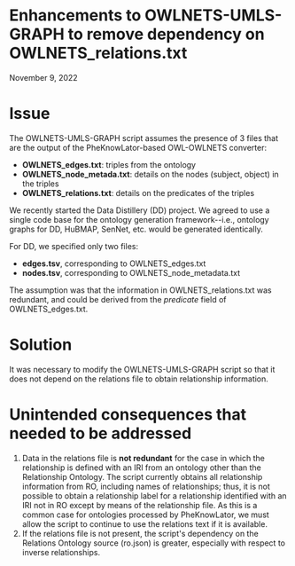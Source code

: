 # Enhancements to OWLNETS-UMLS-GRAPH to remove dependency on OWLNETS_relations.txt
November 9, 2022

# Issue
The OWLNETS-UMLS-GRAPH script assumes the presence of 3 files that are the output of the PheKnowLator-based OWL-OWLNETS converter:

- **OWLNETS_edges.txt**: triples from the ontology
- **OWLNETS_node_metada.txt**: details on the nodes (subject, object) in the triples
- **OWLNETS_relations.txt**: details on the predicates of the triples

We recently started the Data Distillery (DD) project. We agreed to use a single code base for the ontology generation framework--i.e., ontology graphs for DD, HuBMAP, SenNet, etc. would be generated identically.

For DD, we specified only two files:

- **edges.tsv**, corresponding to OWLNETS_edges.txt
- **nodes.tsv**, corresponding to OWLNETS_node_metadata.txt

The assumption was that the information in OWLNETS_relations.txt was redundant, and could be derived from the _predicate_ field of OWLNETS_edges.txt.

# Solution
It was necessary to modify the OWLNETS-UMLS-GRAPH script so that it does not depend on the relations file to obtain relationship information.

# Unintended consequences that needed to be addressed

1. Data in the relations file is **not redundant** for the case in which the relationship is defined with an IRI from an ontology other than the Relationship Ontology. The script currently obtains all relationship information from RO, including names of relationships; thus, it is not possible to obtain a relationship label for a relationship identified with an IRI not in RO except by means of the relationship file. As this is a common case for ontologies processed by PheKnowLator, we must allow the script to continue to use the relations text if it is available.
2. If the relations file is not present, the script's dependency on the Relations Ontology source (ro.json) is greater, especially with respect to inverse relationships. 
